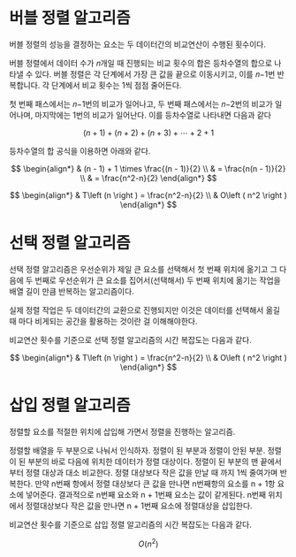 # 버블 정렬 알고리즘
버블 정렬의 성능을 결정하는 요소는 두 데이터간의 비교연산이 수행된 횟수이다.

버블 정렬에서 데이터 수가 𝑛개일 때 진행되는 비교 횟수의 합은 등차수열의 합으로 나타낼 수 있다. 버블 정렬은 각 단계에서 가장 큰 값을 끝으로 이동시키고, 이를 𝑛−1번 반복합니다. 각 단계에서 비교 횟수는 1씩 점점 줄어든다.

첫 번째 패스에서는 𝑛−1번의 비교가 일어나고, 두 번째 패스에서는 𝑛−2번의 비교가 일어나며, 마지막에는 1번의 비교가 일어난다. 이를 등차수열로 나타내면 다음과 같다

$$ (n + 1) + (n + 2) + (n + 3) + \cdots + 2 + 1 $$

등차수열의 합 공식을 이용하면 아래와 같다.

$$
\begin{align*}
	& (n - 1) + 1 \times  \frac{(n - 1)}{2} \\
	& = \frac{n(n - 1)}{2} \\
	& = \frac{n^2-n}{2}
\end{align*}
$$

$$
\begin{align*}
	& T\left (n  \right ) = \frac{n^2-n}{2} \\
	& O\left ( n^2 \right )
\end{align*}
$$

# 선택 정렬 알고리즘
선택 정렬 알고리즘은 우선순위가 제일 큰 요소를 선택해서 첫 번째 위치에 옮기고 그 다음에 두 번째로 우선순위가 큰 요소를 집어서(선택해서) 두 번째 위치에 옮기는 작업을 배열 길이 만큼 반복하는 알고리즘이다.

실제 정렬 작업은 두 데이터간의 교환으로 진행되지만 이것은 데이터를 선택해서 옮길 때 마다 비게되는 공간을 활용하는 것이란 걸 이해해야한다.

비교연산 횟수를 기준으로 선택 정렬 알고리즘의 시간 복잡도는 다음과 같다.

$$
\begin{align*}
	& T\left (n  \right ) = \frac{n^2-n}{2} \\
	& O\left ( n^2 \right )
\end{align*}
$$

# 삽입 정렬 알고리즘
정렬할 요소를 적절한 위치에 삽입해 가면서 정렬을 진행하는 알고리즘.

정렬할 배열을 두 부분으로 나눠서 인식하자. 정렬이 된 부분과 정렬이 안된 부분.
정렬이 된 부분의 바로 다음에 위치한 데이터가 정렬 대상이다.
정렬이 된 부분의 맨 끝에서부터 정렬 대상과 대소 비교한다. 정렬 대상보다 작은 값을 만날 때 까지 1씩 줄여가며 반복한다. 만약 n번째 항에서 정렬 대상보다 큰 값을 만나면 n번째항의 요소를 n + 1항 요소에 넣어준다. 결과적으로 n번째 요소와 n + 1번째 요소는 값이 같게된다. n번째 위치에서 정렬대상보다 작은 값을 만나면 n + 1번째 요소에 정렬대상을 삽입한다.

비교연산 횟수를 기준으로 삽입 정렬 알고리즘의 시간 복잡도는 다음과 같다.

$$ O\left ( n^2 \right ) $$